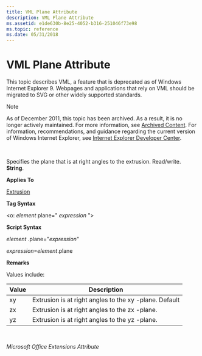 ```yaml
---
title: VML Plane Attribute
description: VML Plane Attribute
ms.assetid: e1de630b-8e25-4052-b316-251046f73e98
ms.topic: reference
ms.date: 05/31/2018
---
```


# VML Plane Attribute

This topic describes VML, a feature that is deprecated as of Windows Internet Explorer 9. Webpages and applications that rely on VML should be migrated to SVG or other widely supported standards.

> [!Note]  
> As of December 2011, this topic has been archived. As a result, it is no longer actively maintained. For more information, see [Archived Content](/previous-versions/windows/internet-explorer/ie-developer/). For information, recommendations, and guidance regarding the current version of Windows Internet Explorer, see [Internet Explorer Developer Center](https://msdn.microsoft.com/ie/).

 

Specifies the plane that is at right angles to the extrusion. Read/write. **String**.

**Applies To**

[Extrusion](msdn-online-vml-extrusion-element.md)

**Tag Syntax**

<o: *element* plane=" *expression* ">

**Script Syntax**

*element* .plane="*expression*"

*expression*=*element*.plane

**Remarks**

Values include:



| Value | Description                                            |
|-------|--------------------------------------------------------|
| xy    | Extrusion is at right angles to the xy -plane. Default |
| zx    | Extrusion is at right angles to the zx -plane.         |
| yz    | Extrusion is at right angles to the yz -plane.         |



 

*Microsoft Office Extensions Attribute*

 

 
